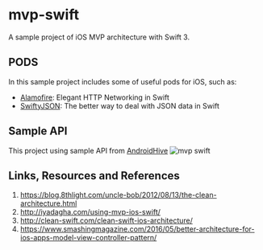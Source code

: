 # mvp-swift
A sample project of iOS MVP architecture with Swift 3.

## PODS
In this sample project includes some of useful pods for iOS, such as:
- [Alamofire](https://github.com/Alamofire/Alamofire): Elegant HTTP Networking in Swift
- [SwiftyJSON](https://github.com/SwiftyJSON/SwiftyJSON): The better way to deal with JSON data in Swift

## Sample API
This project using sample API from [AndroidHive](http://api.androidhive.info/contacts/)
![mvp swift](https://raw.githubusercontent.com/nandawperdana/mvp-swift/master/Screenshoot/screenshoot.png)

## Links, Resources and References
1. https://blog.8thlight.com/uncle-bob/2012/08/13/the-clean-architecture.html
2. http://iyadagha.com/using-mvp-ios-swift/
3. http://clean-swift.com/clean-swift-ios-architecture/
4. https://www.smashingmagazine.com/2016/05/better-architecture-for-ios-apps-model-view-controller-pattern/
